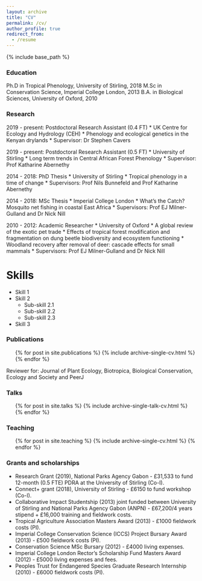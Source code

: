```yaml
---
layout: archive
title: "CV"
permalink: /cv/
author_profile: true
redirect_from:
  - /resume
---
```


{% include base_path %}

### Education
  Ph.D in Tropical Phenology, University of Stirling, 2018
  M.Sc in Conservation Science, Imperial College London, 2013
  B.A. in Biological Sciences, University of Oxford, 2010

### Research
  2019 - present: Postdoctoral Research Assistant (0.4 FT) 
    * UK Centre for Ecology and Hydrology (CEH)
    * Phenology and ecological genetics in the Kenyan drylands
    * Supervisor: Dr Stephen Cavers
    
  2019 - present: Postdoctoral Research Assistant (0.5 FT) 
    * University of Stirling
    * Long term trends in Central African Forest Phenology
    * Supervisor: Prof Katharine Abernethy
    
  2014 - 2018: PhD Thesis
    * University of Stirling
    * Tropical phenology in a time of change
    * Supervisors: Prof Nils Bunnefeld and Prof Katharine Abernethy

  2014 - 2018: MSc Thesis
    * Imperial College London
    * What’s the Catch? Mosquito net fishing in coastal East Africa
    * Supervisors: Prof EJ Milner-Gulland and Dr Nick Nill

  2010 - 2012: Academic Researcher
    * University of Oxford
    * A global review of the exotic pet trade
    * Effects of tropical forest modification and fragmentation on dung beetle biodiversity and ecosystem functioning
    * Woodland recovery after removal of deer: cascade effects for small mammals 
    * Supervisors: Prof EJ Milner-Gulland and Dr Nick Nill
    
Skills
======
* Skill 1
* Skill 2
  * Sub-skill 2.1
  * Sub-skill 2.2
  * Sub-skill 2.3
* Skill 3

### Publications
  <ul>{% for post in site.publications %}
    {% include archive-single-cv.html %}
  {% endfor %}</ul>

Reviewer for: Journal of Plant Ecology, Biotropica, Biological Conservation, Ecology and Society and PeerJ

### Talks
  <ul>{% for post in site.talks %}
    {% include archive-single-talk-cv.html %}
  {% endfor %}</ul>
  
### Teaching
  <ul>{% for post in site.teaching %}
    {% include archive-single-cv.html %}
  {% endfor %}</ul>
  
### Grants and scholarships
  * Research Grant (2019), National Parks Agency Gabon - £31,533 to fund 12-month (0.5 FTE) PDRA at the University of Stirling (Co-I).
  * Connect+ grant (2018), University of Stirling - £6150 to fund workshop (Co-I).
  * Collaborative Impact Studentship (2013) joint funded between University of Stirling and National Parks Agency Gabon (ANPN) - £67,200/4 years stipend + £16,000 training and fieldwork costs.
  * Tropical Agriculture Association Masters Award (2013) - £1000 fieldwork costs (PI).
  * Imperial College Conservation Science (ICCS) Project Bursary Award (2013) - £500 fieldwork costs (PI).
  * Conservation Science MSc Bursary (2012) - £4000 living expenses.
  * Imperial College London Rector’s Scholarship Fund Masters Award (2012) - £5000 living expenses and fees.
  * Peoples Trust for Endangered Species Graduate Research Internship (2010) - £6000 fieldwork costs (PI).

